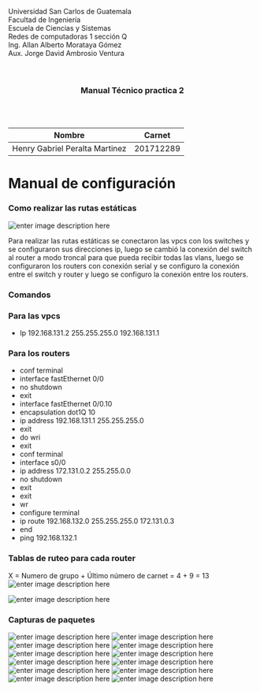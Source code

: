 ﻿Universidad San Carlos de Guatemala <br>
Facultad de Ingeniería <br>
Escuela de Ciencias y Sistemas <br>
Redes de computadoras 1 sección Q <br>
Ing. Allan Alberto Morataya Gómez <br>
Aux. Jorge David Ambrosio Ventura <br>
<br>
<br>
### <center>Manual Técnico practica 2 </center>
<br>
<br>
  

| Nombre | Carnet |
|--|--|
| Henry Gabriel Peralta Martinez | 201712289 |
  

# Manual de configuración
### Como realizar las rutas estáticas
![enter image description here](https://i.ibb.co/q98HvrS/Topologia.png)

Para realizar las rutas estáticas se conectaron las vpcs con los switches y se configuraron sus direcciones ip, luego se cambió la conexión del switch al router a modo troncal para que pueda recibir todas las vlans, luego se configuraron los routers con conexión serial y se configuro la conexión entre el switch y router y luego se configuro la conexión entre los routers.
### Comandos
### Para las vpcs

 - Ip 192.168.131.2 255.255.255.0 192.168.131.1
### Para los routers
 - conf terminal
 - interface fastEthernet 0/0
 - no shutdown
 - exit
 - interface fastEthernet 0/0.10
 - encapsulation dot1Q 10
 - ip address 192.168.131.1 255.255.255.0
 - exit
 - do wri
 - exit
 - conf terminal
 - interface s0/0
 - ip address 172.131.0.2 255.255.0.0
 - no shutdown
 - exit
 - exit
 - wr
 - configure terminal
 - ip route 192.168.132.0 255.255.255.0 172.131.0.3
 - end
 - ping 192.168.132.1
### Tablas de ruteo para cada router
X = Numero de grupo + Último número de carnet = 4 + 9 = 13
![enter image description here](https://i.ibb.co/c6PmD8b/tab1.png)

![enter image description here](https://i.ibb.co/wsShCXz/tab2.png)

### Capturas de paquetes
![enter image description here](https://i.ibb.co/RjkRt60/pc1apc3-4.png)
![enter image description here](https://i.ibb.co/kqYr9FD/pc1apc5-6.png)
![enter image description here](https://i.ibb.co/ctthHkD/pc2apc3-4.png)
![enter image description here](https://i.ibb.co/VYmQm0Y/pc2apc5-6.png)
![enter image description here](https://i.ibb.co/k2D9C9S/pc3apc1-2.png)
![enter image description here](https://i.ibb.co/Q6v6zTy/pc3apc5-6.png)
![enter image description here](https://i.ibb.co/NLVF1MC/pc4apc1-2.png)
![enter image description here](https://i.ibb.co/xLsC9qd/pc4apc5-6.png)
![enter image description here](https://i.ibb.co/z7gwkDc/pc5apc1-2.png)
![enter image description here](https://i.ibb.co/hYmG160/pc5apc3-4.png)
![enter image description here](https://i.ibb.co/SKqDSVH/pc6apc1-2.png)
![enter image description here](https://i.ibb.co/RPH8TNT/pc6apc2-3.png)
